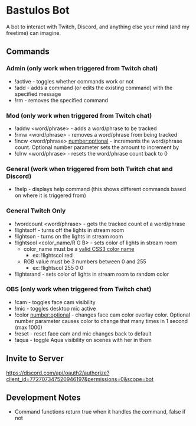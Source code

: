 # Bastulos Bot

A bot to interact with Twitch, Discord, and anything else your mind (and my freetime) can imagine.

## Commands

### Admin (only work when triggered from Twitch chat)

- !active - toggles whether commands work or not
- !add <command> <message> - adds a command (or edits the existing command) with the specified message
- !rm <command> - removes the specified command

### Mod (only work when triggered from Twitch chat)

- !addw <word/phrase> - adds a word/phrase to be tracked
- !rmw <word/phrase> - removes a word/phrase from being tracked
- !incw <word/phrase> <number:optional> - increments the word/phrase count. Optional number parameter sets the amount to increment by
- !clrw <word/phrase> - resets the word/phrase count back to 0

### General (work when triggered from both Twitch chat and Discord)

- !help - displays help command (this shows different commands based on where it is triggered from)

### General Twitch Only

- !wordcount <word/phrase> - gets the tracked count of a word/phrase
- !lightsoff - turns off the lights in stream room
- !lightson - turns on the lights in stream room
- !lightscol <color_name/R G B> - sets color of lights in stream room
  - color_name must be a [valid CSS3 color name](https://www.w3.org/wiki/CSS/Properties/color/keywords)
    - ex: !lightscol red
  - RGB value must be 3 numbers between 0 and 255
    - ex: !lightscol 255 0 0
- !lightsrand - sets color of lights in stream room to random color

### OBS (only work when triggered from Twitch chat)

- !cam - toggles face cam visibility
- !mic - toggles desktop mic active
- !color <number:optional> - changes face cam color overlay color. Optional number parameter causes color to change that many times in 1 second (max 1000)
- !reset - reset face cam and mic changes back to default
- !aqua - toggle Aqua visibility on scenes with her in them

## Invite to Server

https://discord.com/api/oauth2/authorize?client_id=772707347520946197&permissions=0&scope=bot

## Development Notes

- Command functions return true when it handles the command, false if not
